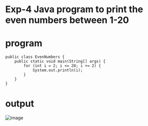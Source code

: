 # Exp-4 Java program to print the even numbers between 1-20
# program
```
public class EvenNumbers {
    public static void main(String[] args) {
        for (int i = 2; i <= 20; i += 2) {
            System.out.println(i);
        }
    }
}

```
# output
![image](https://github.com/Rohith-AIDS/evenmber_1_to_20/assets/94980736/2ce3ba10-a6d7-4644-b08d-06a4b7c0e937)
